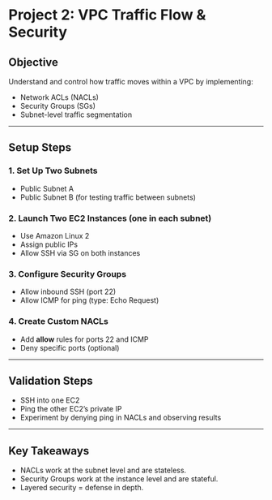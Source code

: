 # Project 2: VPC Traffic Flow & Security

## Objective

Understand and control how traffic moves within a VPC by implementing:

- Network ACLs (NACLs)
- Security Groups (SGs)
- Subnet-level traffic segmentation

---


## Setup Steps

### 1. Set Up Two Subnets

- Public Subnet A
- Public Subnet B (for testing traffic between subnets)

### 2. Launch Two EC2 Instances (one in each subnet)

- Use Amazon Linux 2
- Assign public IPs
- Allow SSH via SG on both instances

### 3. Configure Security Groups

- Allow inbound SSH (port 22)
- Allow ICMP for ping (type: Echo Request)

### 4. Create Custom NACLs

- Add **allow** rules for ports 22 and ICMP
- Deny specific ports (optional)

---

## Validation Steps

- SSH into one EC2
- Ping the other EC2’s private IP
- Experiment by denying ping in NACLs and observing results

---

## Key Takeaways

- NACLs work at the subnet level and are stateless.
- Security Groups work at the instance level and are stateful.
- Layered security = defense in depth.

